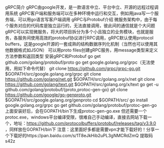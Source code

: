 gRPC简介
gRPC由google开发，是一款语言中立、平台中立、开源的远程过程调用系统
gRPC客户端和服务端可以在多种环境中运行和交互，例如用java写一个服务端，可以用go语言写客户端调用
gRPC与Protobuf介绍
微服务架构中，由于每个服务对应的代码库是独立运行的，无法直接调用，彼此间的通信就是个大问题
gRPC可以实现微服务，将大的项目拆分为多个小且独立的业务模块，也就是服务，各服务间使用高效的protobuf协议进行RPC调用，gRPC默认使用protocol buffers，这是google开源的一套成熟的结构数据序列化机制（当然也可以使用其他数据格式如JSON）
可以用proto files创建gRPC服务，用message类型来定义方法参数和返回类型
安装gRPC和Protobuf
go get github.com/golang/protobuf/proto
go get google.golang.org/grpc（无法使用，用如下命令代替）
git clone https://github.com/grpc/grpc-go.git $GOPATH/src/google.golang.org/grpc
git clone https://github.com/golang/net.git $GOPATH/src/golang.org/x/net
git clone https://github.com/golang/text.git $GOPATH/src/golang.org/x/text
go get -u github.com/golang/protobuf/{proto,protoc-gen-go}
git clone https://github.com/google/go-genproto.git $GOPATH/src/google.golang.org/genproto
cd $GOPATH/src/
go install google.golang.org/grpc
go get github.com/golang/protobuf/protoc-gen-go
上面安装好后，会在GOPATH/bin下生成protoc-gen-go.exe
但还需要一个protoc.exe，windows平台编译受限，很难自己手动编译，直接去网站下载一个，地址：https://github.com/protocolbuffers/protobuf/releases/tag/v3.9.0 ，同样放在GOPATH/bin下
注意：这里面好多都是需要vpn才能下载好的！分享一个下载好的https://pan.baidu.com/s/1T8eJkHib2uPL3gNMCRdZmQ 提取码 s42z
